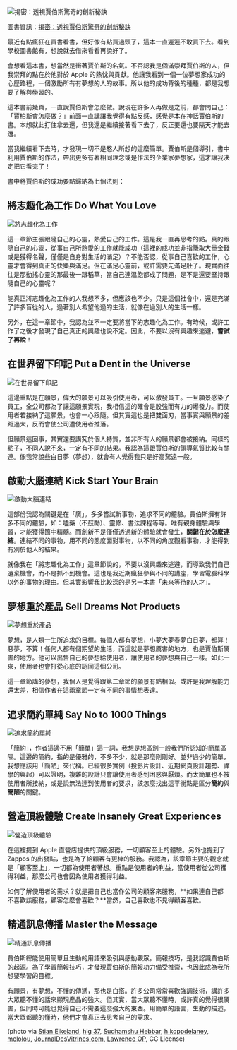 <!--

[date]: 2012-03-13
[title]: [閱讀雜記] 揭密：透視賈伯斯驚奇的創新秘訣
[name]: book-review-the-innovation-secrets-of-steve-jobs
[tag]: book review | 閱讀雜記, Steve Jobs | 賈伯斯, Apple

-->

![揭密：透視賈伯斯驚奇的創新秘訣][feature photo]

圖書資訊：[揭密：透視賈伯斯驚奇的創新秘訣][1]

最近有點瘋狂在買書看書，但好像有點買過頭了，這本一直遲遲不敢買下去。看到學校圖書館有，想說就去借來看看再說好了。

會想看這本書，想當然是衝著賈伯斯的名氣。不否認我是個滿崇拜賈伯斯的人，但我崇拜的點在於他對於 Apple 的熱忱與貢獻。他讓我看到一個一位夢想家成功的心歷路程，一個激勵所有有夢想的人的故事。所以他的成功背後的種種，都是我想要了解與學習的。

這本書前幾頁，一直說賈伯斯會怎麼做。說現在許多人再做是之前，都會問自己：「賈柏斯會怎麼做？」前面一直講讓我覺得有點反感，感覺是本在神話賈伯斯的書。本想就此打住拿去還，但我還是繼續接著看下去了，反正要還也要隔天才能去還。

當我繼續看下去時，才發現一切不是憨人所想的這麼簡單。賈伯斯是個導引，書中利用賈伯斯的作法，帶出更多有著相同理念或是作法的企業家夢想家，這才讓我決定把它看完了！

書中將賈伯斯的成功要點歸納為七個法則：

將志趣化為工作 Do What You Love
--------

![將志趣化為工作][p1]

這一章節主張跟隨自己的心靈，熱愛自己的工作。這是我一直再思考的點。真的跟隨自己的心靈，從事自己所熱愛的工作就能成功（這裡的成功並非指賺取大量金錢或是獲得名聲，僅僅是自身對生活的滿足）？不能否認，從事自己喜歡的工作，心靈才會得到真正的快樂與滿足。但在滿足心靈前，或許需要先滿足肚子。現實面往往是那動搖心靈的那最後一跟稻草，當自己連溫飽都成了問題，是不是還要堅持跟隨自己的心靈呢？

能真正將志趣化為工作的人我想不多，但應該也不少。只是這個社會中，還是充滿了許多盲從的人，過著別人希望他過的生活，就像在過別人的生活一樣。

另外，在這一章節中，我認為並不一定要將當下的志趣化為工作。有時候，或許工作了之後才發現了自己真正的興趣也說不定。因此，不要以沒有興趣來逃避，**嘗試了再說**！

在世界留下印記 Put a Dent in the Universe
--------

![在世界留下印記][p2]

這邊重點是在願景，偉大的願景可以吸引使用者，可以激發員工。一旦願景感染了員工，全公司都為了讓這願景實現，我相信這的確會是股強而有力的爆發力。而使用者若接納了這願景，也會一心跟隨。但其實這也是把雙面刃，當事實與願景的差距過大，反而會使公司遭使用者推落。

但願景這回事，其實還要講究於個人特質，並非所有人的願景都會被接納。同樣的點子，不同人說不來，一定有不同的結果。我認為這跟賈伯斯的領導氣質比較有關連。像我常說些白日夢（夢想），就會有人覺得我只是好高騖遠一般。

啟動大腦連結 Kick Start Your Brain
--------

![啟動大腦連結][p3]

這部份我認為關鍵是在「廣」。多多嘗試新事物，追求不同的體驗。賈伯斯擁有許多不同的體驗，如：嗑藥（不鼓勵）、靈修、書法課程等等。唯有親身體驗與學習，才能獲得箇中精髓。而創新不是僅僅透過新的體驗就會發生，**關鍵在於怎麼連結**。連結不同的事物，用不同的態度面對事物，以不同的角度觀看事物，才能得到有別於他人的結果。

就像我在「將志趣化為工作」這章節說的，不要以沒興趣來逃避，而導致我們自己遺棄機會，而不是抓不到機會。這也是我近期瘋狂參與不同的講座，學習電腦科學以外的事物的理由。但其實影響我比較深的是另一本書「未來等待的人才」。

夢想重於產品 Sell Dreams Not Products
--------

![夢想重於產品][p4]

夢想，是人類一生所追求的目標。每個人都有夢想，小夢大夢春夢白日夢，都算！惡夢，不算！任何人都有個期望的生活，而這就是夢想厲害的地方，也是賈伯斯厲害的地方。他可以出售自己的夢想給使用者，讓使用者的夢想與自己一樣。如此一來，使用者也會打從心底的認同這個公司。

這一章節講的夢想，我個人是覺得跟第二章節的願景有點相似。或許是我理解能力還太差，相信作者在這兩章節一定有不同的事情想表達。

追求簡約單純 Say No to 1000 Things
--------

![追求簡約單純][p5]

「簡約」，作者這邊不用「簡單」這一詞，我想是想區別一般我們所認知的簡單區隔。這邊的簡約，指的是優雅的，不多不少，就是那麼剛剛好。並非過少的簡單，我想應該用「簡陋」來代稱。已經很多實例（投影片設計、近期網頁設計趨勢、禪學的興起）可以證明，複雜的設計只會讓使用者感到困惑與厭煩。而太簡單也不被使用者所接納，或是說無法達到使用者的要求，該怎麼找出這平衡點是區分**簡約**與**簡陋**的關鍵。

營造頂級體驗 Create Insanely Great Experiences
--------

![營造頂級體驗][p6]

在這裡提到 Apple 直營店提供的頂級服務，一切顧客至上的體驗。另外也提到了 Zappos 的出發點，也是為了給顧客有更棒的服務。我認為，該章節主要的觀念就是「顧客至上」，一切都為使用者著想。重點是使用者的利益，當使用者從公司獲得利益，那麼公司也會因為使用者獲得利益。

如何了解使用者的需求？就是把自己也當作公司的顧客來服務，**如果連自己都不喜歡該服務，顧客怎麼會喜歡？**當然，自己喜歡也不見得顧客喜歡。

精通訊息傳播 Master the Message
--------

![精通訊息傳播][p7]

賈伯斯總能使用簡單且生動的用語來吸引與感動觀眾。簡報技巧，是我認識賈伯斯的起源。為了學習簡報技巧，才發現賈伯斯的簡報功力備受推崇，也因此成為我所想要學習的目標。

有願景，有夢想，不懂的傳遞，那也是白搭。許多公司常常喜歡強調技術，講許多大眾聽不懂的話來顯現產品的強大。但其實，當大眾聽不懂時，或許真的覺得很厲害，但同時可能也覺得自己不需要這麼強大的東西。用簡單的語言，生動的描述，當大眾都聽的懂時，他們才會真正去思考自己的需求。


(photo via [Stian Eikeland][2],  [hig 37][3], [Sudhamshu Hebbar][4], [h.koppdelaney][5], [melolou][6], [JournalDesVitrines.com][7], [Lawrence OP][8], CC License)

[1]: http://www.anobii.com/books/%E6%8F%AD%E5%AF%86/9789861577623/012bb326c49991e84c/
[2]: http://www.flickr.com/photos/stianeikeland/3696386615/
[3]: http://www.flickr.com/photos/hig_37/6563238909/
[4]: http://www.flickr.com/photos/sudhamshu/2781151983/
[5]: http://www.flickr.com/photos/h-k-d/3920542020/
[6]: http://www.flickr.com/photos/melolou/2794174215/
[7]: http://www.flickr.com/photos/journaldesvitrines/5974390313/
[8]: http://www.flickr.com/photos/paullew/2184637971/

[p1]: http://i.minus.com/jil6YldsyQJW0.jpg
[p2]: http://i.minus.com/jG4DuadMCefpa.jpg
[p3]: http://i.minus.com/jd05dO3HBuoZn.jpg
[p4]: http://i.minus.com/jWoQKzM3F01PL.jpg
[p5]: http://i.minus.com/jQ5WNz8hlZPF3.jpg
[p6]: http://i.minus.com/jbyD5lyAM4d5wz.jpg
[p7]: http://i.minus.com/jbjfIZZceFFOFw.jpg

[feature photo]: http://i.minus.com/jbizc4RvF4TGG1.png